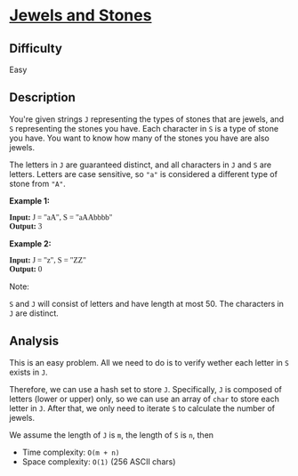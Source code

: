 # [Jewels and Stones](https://leetcode.com/problems/jewels-and-stones/)

## Difficulty

Easy

## Description

You're given strings `J` representing the types of stones that are jewels, and `S` representing the stones you have. Each character in `S` is a type of stone you have. You want to know how many of the stones you have are also jewels.

The letters in `J` are guaranteed distinct, and all characters in `J` and `S` are letters. Letters are case sensitive, so `"a"` is considered a different type of stone from `"A"`.

**Example 1:**

<pre style="font-family: consolas">
<b>Input:</b> J = "aA", S = "aAAbbbb"
<b>Output:</b> 3
</pre>

**Example 2:**

<pre style="font-family: consolas">
<b>Input:</b> J = "z", S = "ZZ"
<b>Output:</b> 0
</pre>
Note:

`S` and `J` will consist of letters and have length at most 50.
The characters in `J` are distinct.

## Analysis

This is an easy problem. All we need to do is to verify wether each letter in `S` exists in `J`.

Therefore, we can use a hash set to store `J`. Specifically, `J` is composed of letters (lower or upper) only, so we can use an array of `char` to store each letter in `J`. After that, we only need to iterate `S` to calculate the number of jewels.

We assume the length of `J` is `m`, the length of `S` is `n`, then

- Time complexity: `O(m + n)`
- Space complexity: `O(1)` (256 ASCII chars)
